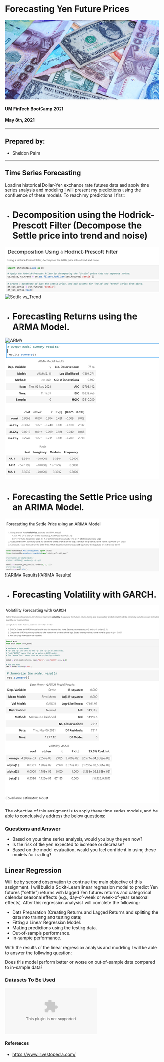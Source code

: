 # Forecasting Yen Future Prices
![DollarYen]( yendollar.jpg)

#### UM FinTech BootCamp 2021

#### May 8th, 2021

---

## Prepared by:

- Sheldon Palm

---

## Time Series Forecasting
Loading historical Dollar-Yen exchange rate futures data and apply time series analysis and modeling I will present my predictions using the confluence of these models. 
To reach my predictions I first:
* # Decomposition using the Hodrick-Prescott Filter (Decompose the Settle price into trend and noise)
![HP Decomposition](HPDecomposition.png)
![Settle vs_Trend](Settle_vs_Trend.png)

* # Forecasting Returns using the ARMA Model.
![ARMA](OneDrive/Desktop/jupyterlab-workplace/Time-Series-HW/images/ARMA.png)
![ARMA Results](ARMAResults.png)
* # Forecasting the Settle Price using an ARIMA Model.
![ARIMA](ARIMA.png)
![ARIMA Results](ARIMA Results)
* # Forecasting Volatility with GARCH.
![GARCH Results](GARCH.png)
![GARCH Results](GARCHResults.png)



The objective of this assigment is to apply these time series models, and be able to conclusively address the below questions:

### Questions and Answer

* Based on your time series analysis, would you buy the yen now?
* Is the risk of the yen expected to increase or decrease?
* Based on the model evaluation, would you feel confident in using these models for trading?

## Linear Regression
Will be by second observation to continue the main objective of this assignment. I will build a Scikit-Learn linear regression model to predict Yen futures ("settle") returns with lagged Yen futures returns and categorical calendar seasonal effects (e.g., day-of-week or week-of-year seasonal effects).
After this regression analysis I will complete the following:

* Data Preparation (Creating Returns and Lagged Returns and splitting the data into training and testing data)
* Fitting a Linear Regression Model.
* Making predictions using the testing data.
* Out-of-sample performance.
* In-sample performance.

With the results of the linear regression analysis and modeling I will be able to answer the following question:

Does this model perform better or worse on out-of-sample data compared to in-sample data?


### Datasets To Be Used

![yen.csv](yen.csv)

#### References

- https://www.investopedia.com/

